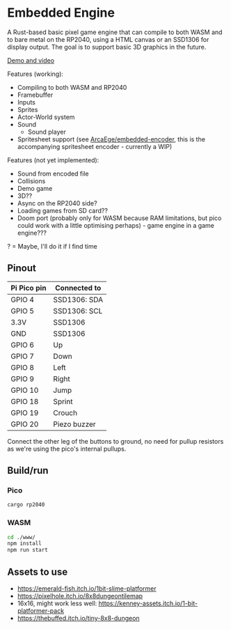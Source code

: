 # Embedded Engine

A Rust-based basic pixel game engine that can compile to both WASM and to bare metal on the RP2040, using a HTML canvas or an SSD1306 for display output. The goal is to support basic 3D graphics in the future.

[Demo and video](https://arcaege.github.io/embedded-engine/)

Features (working):

- Compiling to both WASM and RP2040
- Framebuffer
- Inputs
- Sprites
- Actor-World system
- Sound
  - Sound player
- Spritesheet support (see [ArcaEge/embedded-encoder](https://github.com/ArcaEge/embedded-encoder), this is the accompanying spritesheet encoder - currently a WIP)

Features (not yet implemented):

- Sound from encoded file
- Collisions
- Demo game
- 3D??
- Async on the RP2040 side?
- Loading games from SD card??
- Doom port (probably only for WASM because RAM limitations, but pico could work with a little optimising perhaps) - game engine in a game engine???

? = Maybe, I'll do it if I find time

## Pinout

| Pi Pico pin | Connected to |
| ------------|--------------|
| GPIO 4      | SSD1306: SDA |
| GPIO 5      | SSD1306: SCL |
| 3.3V        | SSD1306      |
| GND         | SSD1306      |
| GPIO 6      | Up           |
| GPIO 7      | Down         |
| GPIO 8      | Left         |
| GPIO 9      | Right        |
| GPIO 10     | Jump         |
| GPIO 18     | Sprint       |
| GPIO 19     | Crouch       |
| GPIO 20     | Piezo buzzer |

Connect the other leg of the buttons to ground, no need for pullup resistors as we're using the pico's internal pullups.

## Build/run

### Pico

```bash
cargo rp2040
```

### WASM

```bash
cd ./www/
npm install
npm run start
```

## Assets to use

- <https://emerald-fish.itch.io/1bit-slime-platformer>
- <https://pixelhole.itch.io/8x8dungeontilemap>
- 16x16, might work less well: <https://kenney-assets.itch.io/1-bit-platformer-pack>
- <https://thebuffed.itch.io/tiny-8x8-dungeon>
